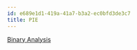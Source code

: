 ```yaml
---
id: e689e1d1-419a-41a7-b3a2-ec0bfd3de3c7
title: PIE
---
```


[Binary Analysis](id:228f3ab7-9d49-4a9d-9075-cb4a9b421eac)
